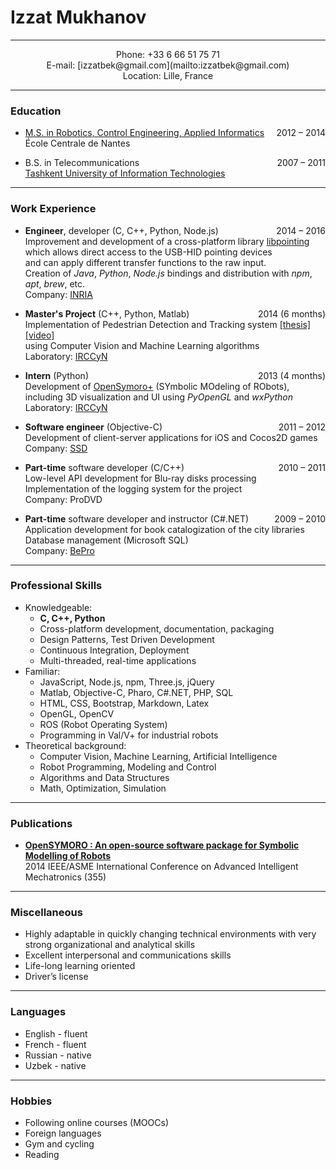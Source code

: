 # Izzat Mukhanov

---

<center>
Phone: +33 6 66 51 75 71<br>
E-mail: [izzatbek@gmail.com](mailto:izzatbek@gmail.com)<br>
Location: Lille, France
</center>

---

### Education

* [M.S. in Robotics, Control Engineering, Applied Informatics](http://masteraria.irccyn.ec-nantes.fr/index.php/presentationaria-en)
<span style="float:right;">2012 – 2014</span><br>
École Centrale de Nantes

* B.S. in Telecommunications
<span style="float:right;">2007 – 2011</span><br>
[Tashkent University of Information Technologies](http://www.tuit.uz/?lang=en)

---

### Work Experience

* **Engineer**, developer (C, C++, Python, Node.js)
<span style="float:right;">2014 – 2016</span><br>
Improvement and development of a cross-platform library [libpointing](http://libpointing.org)<br>
which allows direct access to the USB-HID pointing devices<br>
and can apply different transfer functions to the raw input.<br>
Creation of *Java*, *Python*, *Node.js* bindings and distribution with *npm*, *apt*, *brew*, etc.<br>
Company: [INRIA](http://www.inria.fr/en/)

* **Master's Project** (C++, Python, Matlab)
<span style="float:right;">2014 (6 months)</span><br>
Implementation of Pedestrian Detection and Tracking system
[[thesis]](https://dl.dropboxusercontent.com/u/61610962/thesis.pdf)
[[video]](https://www.youtube.com/watch?v=o-HAwKvbs8c)<br>
using Computer Vision and Machine Learning algorithms<br>
Laboratory: [IRCCyN](http://www.irccyn.ec-nantes.fr/en/)

* **Intern** (Python)
<span style="float:right;">2013 (4 months)</span><br>
Development of [OpenSymoro+](https://github.com/symoro/symoro) (SYmbolic MOdeling of RObots),<br>
including 3D visualization and UI using *PyOpenGL* and *wxPython*<br>
Laboratory: [IRCCyN](http://www.irccyn.ec-nantes.fr/en/)

* **Software engineer** (Objective-C)
<span style="float:right;">2011 – 2012</span><br>
Development of client-server applications for iOS and Cocos2D games<br>
Company: [SSD](http://www.ssdsoftwaresolutions.com)

* **Part-time** software developer (C/C++)
<span style="float:right;">2010 – 2011</span><br>
Low-level API development for Blu-ray disks processing<br>
Implementation of the logging system for the project<br>
Company: ProDVD

* **Part-time** software developer and instructor (C#.NET)
<span style="float:right;">2009 – 2010</span><br>
Application development for book catalogization of the city libraries<br>
Database management (Microsoft SQL)<br>
Company: [BePro](http://bepro.uz/en/)

<!--<br><br><br><br><br><br><br><br><br><br>-->

---

### Professional Skills

* Knowledgeable:
	* **C, C++, Python**
	* Cross-platform development, documentation, packaging
	* Design Patterns, Test Driven Development
	* Continuous Integration, Deployment
	* Multi-threaded, real-time applications
* Familiar:
	* JavaScript, Node.js, npm, Three.js, jQuery
	* Matlab, Objective-C, Pharo, C#.NET, PHP, SQL
	* HTML, CSS, Bootstrap, Markdown, Latex
	* OpenGL, OpenCV
	* ROS (Robot Operating System)
	* Programming in Val/V+ for industrial robots
* Theoretical background:
	* Computer Vision, Machine Learning, Artificial Intelligence
	* Robot Programming, Modeling and Control
	* Algorithms and Data Structures
	* Math, Optimization, Simulation

---

### Publications

* **[OpenSYMORO : An open-source software package for Symbolic Modelling of Robots](https://hal.archives-ouvertes.fr/hal-01025919)** <br>
2014 IEEE/ASME International Conference on Advanced Intelligent Mechatronics (355)

---

### Miscellaneous

* Highly adaptable in quickly changing technical environments with very strong organizational
and analytical skills
* Excellent interpersonal and communications skills
* Life-long learning oriented
* Driver’s license

---

### Languages

* English - fluent
* French - fluent
* Russian - native
* Uzbek - native

---

### Hobbies

* Following online courses (MOOCs)
* Foreign languages
* Gym and cycling
* Reading